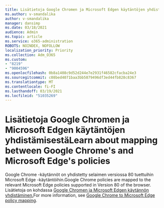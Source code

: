 ```yaml
---
title: Lisätietoja Google Chromen ja Microsoft Edgen käytäntöjen yhdistämisestä
ms.author: v-smandalika
author: v-smandalika
manager: dansimp
ms.date: 03/18/2021
audience: Admin
ms.topic: article
ms.service: o365-administration
ROBOTS: NOINDEX, NOFOLLOW
localization_priority: Priority
ms.collection: Adm_O365
ms.custom:
- "8219"
- "9004596"
ms.openlocfilehash: 0b8a1408c9d52d244e7e2931f46582cfacba24e3
ms.sourcegitcommit: c08bed4071baa3bb5879496df3ed44fb828c8367
ms.translationtype: MT
ms.contentlocale: fi-FI
ms.lasthandoff: 03/19/2021
ms.locfileid: "51035269"
---
```

# <a name="learn-about-mapping-between-google-chromes-and-microsoft-edges-policies"></a><span data-ttu-id="065ad-102">Lisätietoja Google Chromen ja Microsoft Edgen käytäntöjen yhdistämisestä</span><span class="sxs-lookup"><span data-stu-id="065ad-102">Learn about mapping between Google Chrome's and Microsoft Edge's policies</span></span>

<span data-ttu-id="065ad-103">Google Chrome -käytännöt on yhdistetty selaimen versiossa 80 tuettuihin Microsoft Edge -käytäntöihin.</span><span class="sxs-lookup"><span data-stu-id="065ad-103">Google Chrome policies are mapped to the relevant Microsoft Edge policies supported in Version 80 of the browser.</span></span> <span data-ttu-id="065ad-104">Lisätietoja on kohdassa [Google Chromen ja Microsoft Edgen käytännön yhdistäminen.](https://docs.microsoft.com/deployedge/microsoft-edge-policy-map-chrome-to-newedge)</span><span class="sxs-lookup"><span data-stu-id="065ad-104">For more information, see [Google Chrome to Microsoft Edge policy mapping](https://docs.microsoft.com/deployedge/microsoft-edge-policy-map-chrome-to-newedge).</span></span>

